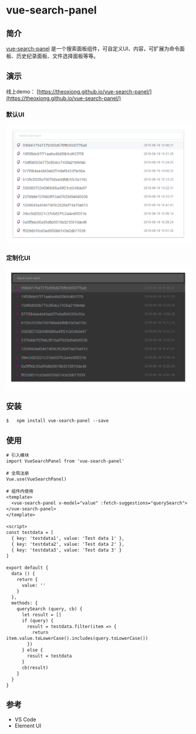 # vue-search-panel

## 简介
[vue-search-panel](https://github.com/TheoXiong/vue-search-panel) 是一个搜索面板组件，可自定义UI、内容，可扩展为命令面板、历史纪录面板、文件选择面板等等。


## 演示

线上demo： [https://theoxiong.github.io/vue-search-panel/](https://theoxiong.github.io/vue-search-panel/) 

### 默认UI
![demo](./light.png)

### 定制化UI
![demo](./dark.png)

## 安装
``` 
$   npm install vue-search-panel --save
```

## 使用
```
# 引入模块
import VueSearchPanel from 'vue-search-panel'

# 全局注册
Vue.use(VueSearchPanel)

# 组件内使用
<template>
  <vue-search-panel v-model="value" :fetch-suggestions="querySearch"></vue-search-panel>
</template>

<script>
const testdata = [
  { key: 'testdata1', value: 'Test data 1' },
  { key: 'testdata2', value: 'Test data 2' },
  { key: 'testdata3', value: 'Test data 3' }
]

export default {
  data () {
    return {
      value: ''
    }
  },
  methods: {
    querySearch (query, cb) {
      let result = []
      if (query) {
        result = testdata.filter(item => {
          return item.value.toLowerCase().includes(query.toLowerCase())
        })
      } else {
        result = testdata
      }
      cb(result)
    }
  }
}
```

## 参考
- VS Code
- Element UI



